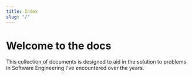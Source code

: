 ```yaml
---
title: Index
slug: "/"
---
```



# Welcome to the docs

This collection of documents is designed to aid in the solution to problems in Software Engineering I've encountered over the years.